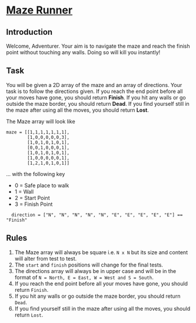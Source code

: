 # [Maze Runner](https://www.codewars.com/kata/maze-runner "https://www.codewars.com/kata/58663693b359c4a6560001d6")

## Introduction

Welcome, Adventurer. Your aim is to navigate the maze and reach the finish point without touching any walls. Doing so
will kill you instantly!

## Task

You will be given a 2D array of the maze and an array of directions. Your task is to follow the directions given. If you
reach the end point before all your moves have gone, you should return **Finish**. If you hit any walls or go outside
the maze border, you should return **Dead**. If you find yourself still in the maze after using all the moves, you
should return **Lost**.

The Maze array will look like

```
maze = [[1,1,1,1,1,1,1],
        [1,0,0,0,0,0,3],
        [1,0,1,0,1,0,1],
        [0,0,1,0,0,0,1],
        [1,0,1,0,1,0,1],
        [1,0,0,0,0,0,1],
        [1,2,1,0,1,0,1]]
```

... with the following key

- 0 = Safe place to walk
- 1 = Wall
- 2 = Start Point
- 3 = Finish Point

```
  direction = ["N", "N", "N", "N", "N", "E", "E", "E", "E", "E"] == "Finish"
```

## Rules

1. The Maze array will always be square i.e. `N x N` but its size and content will alter from test to test.
2. The `start` and `finish` positions will change for the final tests.
3. The directions array will always be in upper case and will be in the format
   of `N = North, E = East, W = West and S = South`.
4. If you reach the end point before all your moves have gone, you should return `Finish`.
5. If you hit any walls or go outside the maze border, you should return `Dead`.
6. If you find yourself still in the maze after using all the moves, you should return `Lost`.